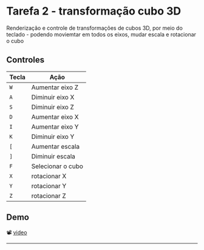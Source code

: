# Tarefa 2 - transformação cubo 3D

Renderização e controle de transformações de cubos 3D, por meio do teclado - podendo moviemtar em todos os eixos, mudar escala e rotacionar o cubo

## Controles

| Tecla     | Ação                         |
|-----------|------------------------------|
| `W`       | Aumentar eixo Z              |
| `A`       | Diminuir eixo X              |
| `S`       | Diminuir eixo Z              |
| `D`       | Aumentar eixo X              |
| `I`       | Aumentar eixo Y              |
| `K`       | Diminuir eixo Y              |
| `[`       | Aumentar escala              |
| `]`       | Diminuir escala              |
| `F`       | Selecionar o cubo            |
| `X`       | rotacionar X                 |
| `Y`       | rotacionar Y                 |
| `Z`       | rotacionar Z                 |


## Demo

📽️ [video](./tarefa2_video.mkv)

---
